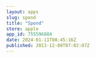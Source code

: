 ```yaml
---
layout: apps
slug: spond
title: "Spond"
store: apple
app_id: 755596884
date: 2024-01-11T08:45:16Z
published: 2013-12-08T07:02:07Z
---
```

